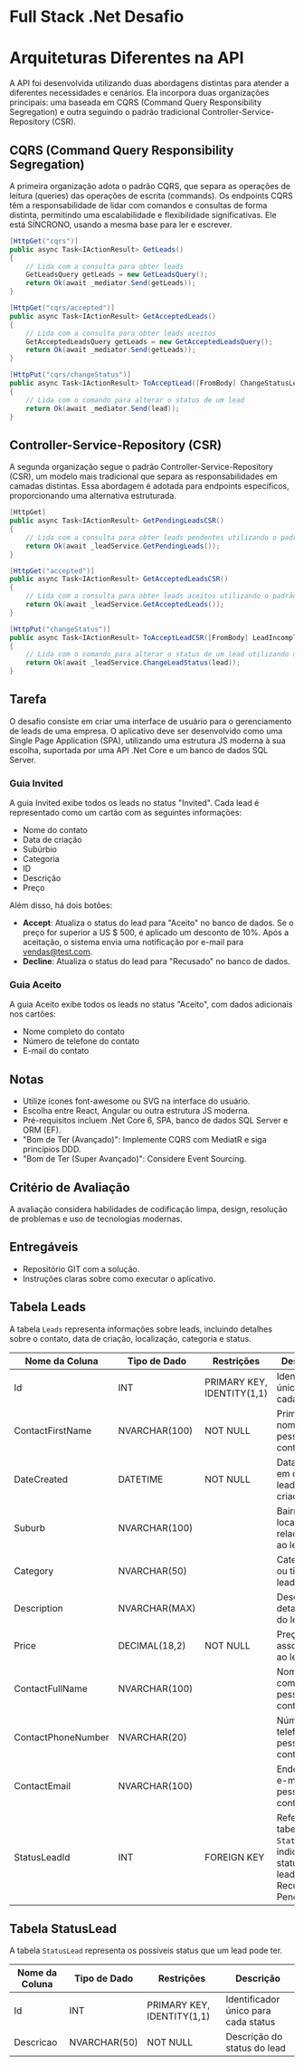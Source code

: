 # Full Stack .Net Desafio
# Arquiteturas Diferentes na API

A API foi desenvolvida utilizando duas abordagens distintas para atender a diferentes necessidades e cenários. Ela incorpora duas organizações principais: uma baseada em CQRS (Command Query Responsibility Segregation) e outra seguindo o padrão tradicional Controller-Service-Repository (CSR).

## CQRS (Command Query Responsibility Segregation)

A primeira organização adota o padrão CQRS, que separa as operações de leitura (queries) das operações de escrita (commands). Os endpoints CQRS têm a responsabilidade de lidar com comandos e consultas de forma distinta, permitindo uma escalabilidade e flexibilidade significativas. Ele está SÍNCRONO, usando a mesma base para ler e escrever.

```csharp
[HttpGet("cqrs")]
public async Task<IActionResult> GetLeads()
{
    // Lida com a consulta para obter leads
    GetLeadsQuery getLeads = new GetLeadsQuery();
    return Ok(await _mediator.Send(getLeads));
}

[HttpGet("cqrs/accepted")]
public async Task<IActionResult> GetAcceptedLeads()
{
    // Lida com a consulta para obter leads aceitos
    GetAcceptedLeadsQuery getLeads = new GetAcceptedLeadsQuery();
    return Ok(await _mediator.Send(getLeads));
}

[HttpPut("cqrs/changeStatus")]
public async Task<IActionResult> ToAcceptLead([FromBody] ChangeStatusLeadCommand lead)
{
    // Lida com o comando para alterar o status de um lead
    return Ok(await _mediator.Send(lead));
}
```

## Controller-Service-Repository (CSR)

A segunda organização segue o padrão Controller-Service-Repository (CSR), um modelo mais tradicional que separa as responsabilidades em camadas distintas. Essa abordagem é adotada para endpoints específicos, proporcionando uma alternativa estruturada.

```csharp
[HttpGet]
public async Task<IActionResult> GetPendingLeadsCSR()
{
    // Lida com a consulta para obter leads pendentes utilizando o padrão CSR
    return Ok(await _leadService.GetPendingLeads());
}

[HttpGet("accepted")]
public async Task<IActionResult> GetAcceptedLeadsCSR()
{
    // Lida com a consulta para obter leads aceitos utilizando o padrão CSR
    return Ok(await _leadService.GetAcceptedLeads());
}

[HttpPut("changeStatus")]
public async Task<IActionResult> ToAcceptLeadCSR([FromBody] LeadIncompleteModel lead)
{
    // Lida com o comando para alterar o status de um lead utilizando o padrão CSR
    return Ok(await _leadService.ChangeLeadStatus(lead));
}
```
## Tarefa

O desafio consiste em criar uma interface de usuário para o gerenciamento de leads de uma empresa. O aplicativo deve ser desenvolvido como uma Single Page Application (SPA), utilizando uma estrutura JS moderna à sua escolha, suportada por uma API .Net Core e um banco de dados SQL Server.

### Guia Invited

A guia Invited exibe todos os leads no status "Invited". Cada lead é representado como um cartão com as seguintes informações:
- Nome do contato
- Data de criação
- Subúrbio
- Categoria
- ID
- Descrição
- Preço

Além disso, há dois botões:
- **Accept**: Atualiza o status do lead para "Aceito" no banco de dados. Se o preço for superior a US $ 500, é aplicado um desconto de 10%. Após a aceitação, o sistema envia uma notificação por e-mail para vendas@test.com.
- **Decline**: Atualiza o status do lead para "Recusado" no banco de dados.

### Guia Aceito

A guia Aceito exibe todos os leads no status "Aceito", com dados adicionais nos cartões:
- Nome completo do contato
- Número de telefone do contato
- E-mail do contato

## Notas

- Utilize ícones font-awesome ou SVG na interface do usuário.
- Escolha entre React, Angular ou outra estrutura JS moderna.
- Pré-requisitos incluem .Net Core 6, SPA, banco de dados SQL Server e ORM (EF).
- "Bom de Ter (Avançado)": Implemente CQRS com MediatR e siga princípios DDD.
- "Bom de Ter (Super Avançado)": Considere Event Sourcing.

## Critério de Avaliação

A avaliação considera habilidades de codificação limpa, design, resolução de problemas e uso de tecnologias modernas.

## Entregáveis

- Repositório GIT com a solução.
- Instruções claras sobre como executar o aplicativo.

## Tabela Leads

A tabela `Leads` representa informações sobre leads, incluindo detalhes sobre o contato, data de criação, localização, categoria e status.

| Nome da Coluna       | Tipo de Dado      | Restrições                   | Descrição                                              |
|----------------------|-------------------|-----------------------------|--------------------------------------------------------|
| Id                   | INT               | PRIMARY KEY, IDENTITY(1,1)    | Identificador único para cada lead                      |
| ContactFirstName     | NVARCHAR(100)     | NOT NULL                    | Primeiro nome da pessoa de contato                      |
| DateCreated          | DATETIME          | NOT NULL                    | Data e hora em que o lead foi criado                   |
| Suburb               | NVARCHAR(100)     |                             | Bairro ou local relacionado ao lead                    |
| Category             | NVARCHAR(50)      |                             | Categoria ou tipo do lead                               |
| Description          | NVARCHAR(MAX)     |                             | Descrição detalhada do lead                            |
| Price                | DECIMAL(18,2)     | NOT NULL                    | Preço associado ao lead                                |
| ContactFullName      | NVARCHAR(100)     |                             | Nome completo da pessoa de contato                     |
| ContactPhoneNumber   | NVARCHAR(20)      |                             | Número de telefone da pessoa de contato                |
| ContactEmail         | NVARCHAR(100)     |                             | Endereço de e-mail da pessoa de contato                |
| StatusLeadId         | INT               | FOREIGN KEY                 | Referência à tabela `StatusLead`, indicando o status do lead (Aceito, Recusado, Pendente) |

## Tabela StatusLead

A tabela `StatusLead` representa os possíveis status que um lead pode ter.

| Nome da Coluna | Tipo de Dado    | Restrições                   | Descrição                        |
|----------------|-----------------|-----------------------------|----------------------------------|
| Id             | INT             | PRIMARY KEY, IDENTITY(1,1)  | Identificador único para cada status |
| Descricao      | NVARCHAR(50)    | NOT NULL                    | Descrição do status do lead       |


